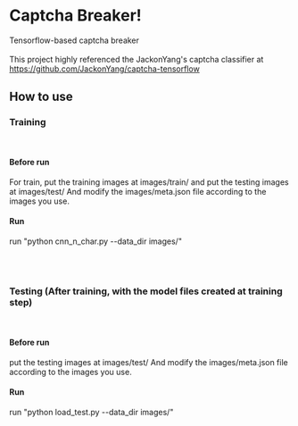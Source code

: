 # Captcha Breaker!
Tensorflow-based captcha breaker<br><br>
This project highly referenced the JackonYang's captcha classifier at https://github.com/JackonYang/captcha-tensorflow

## How to use

### Training
<br>

#### Before run
For train,
put the training images at images/train/
and put the testing images at images/test/
And modify the images/meta.json file according to the images you use.

#### Run
run "python cnn_n_char.py --data_dir images/"

<br><br>

### Testing (After training, with the model files created at training step)
<br>

#### Before run
put the testing images at images/test/
And modify the images/meta.json file according to the images you use.

#### Run
run "python load_test.py --data_dir images/"

